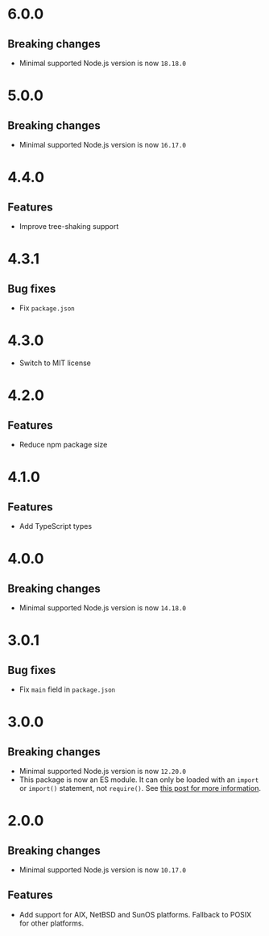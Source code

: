 # 6.0.0

## Breaking changes

- Minimal supported Node.js version is now `18.18.0`

# 5.0.0

## Breaking changes

- Minimal supported Node.js version is now `16.17.0`

# 4.4.0

## Features

- Improve tree-shaking support

# 4.3.1

## Bug fixes

- Fix `package.json`

# 4.3.0

- Switch to MIT license

# 4.2.0

## Features

- Reduce npm package size

# 4.1.0

## Features

- Add TypeScript types

# 4.0.0

## Breaking changes

- Minimal supported Node.js version is now `14.18.0`

# 3.0.1

## Bug fixes

- Fix `main` field in `package.json`

# 3.0.0

## Breaking changes

- Minimal supported Node.js version is now `12.20.0`
- This package is now an ES module. It can only be loaded with an `import` or
  `import()` statement, not `require()`. See
  [this post for more information](https://gist.github.com/sindresorhus/a39789f98801d908bbc7ff3ecc99d99c).

# 2.0.0

## Breaking changes

- Minimal supported Node.js version is now `10.17.0`

## Features

- Add support for AIX, NetBSD and SunOS platforms. Fallback to POSIX for other
  platforms.
